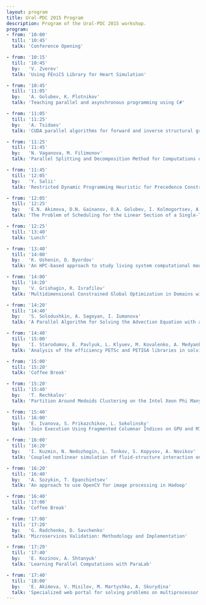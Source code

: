 ```yaml
---
layout: program
title: Ural-PDC 2015 Program
description: Program of the Ural-PDC 2015 workshop.
program:
- from: '10:00'
  till: '10:45'
  talk: 'Conference Opening'

- from: '10:15'
  till: '10:45'
  by:   'V. Zverev'
  talk: 'Using FEniCS Library for Heart Simulation'

- from: '10:45'
  till: '11:05'
  by:   'A. Golubev, K. Plotnikov'
  talk: 'Teaching parallel and asynchronous programming using C#'

- from: '11:05'
  till: '11:25'
  by:   'A. Tsidaev'
  talk: 'CUDA parallel algorithms for forward and inverse structural gravity problems'

- from: '11:25'
  till: '11:45'
  by:   'N. Vaganova, M. Filimonov'
  talk: 'Parallel Splitting and Decomposition Method for Computations of Heat Distribution in Permafrost'

- from: '11:45'
  till: '12:05'
  by:   'Y. Salii'
  talk: 'Restricted Dynamic Programming Heuristic for Precedence Constrained Bottleneck Generalized TSP'

- from: '12:05'
  till: '12:25'
  by:   'E.N. Akimova, D.N. Gainanov, O.A. Golubev, I. Kolmogortsev, A.V. Konygin'
  talk: 'The Problem of Scheduling for the Linear Section of a Single-Track Railway with Independent Edges Orientations'

- from: '12:25'
  till: '13:40'
  talk: 'Lunch'

- from: '13:40'
  till: '14:00'
  by:   'K. Ushenin, D. Byordov'
  talk: 'An HPC-based approach to study living system computational model parameter dependency'

- from: '14:00'
  till: '14:20'
  by:   'V. Grishagin, R. Israfilov'
  talk: 'Multidimensional Constrained Global Optimization in Domains with Computable Boundaries'

- from: '14:20'
  till: '14:40'
  by:   'S. Solodushkin, A. Sagoyan, I. Iumanova'
  talk: 'A Parallel Algorithm for Solving the Advection Equation with a Retarded Argument'

- from: '14:40'
  till: '15:00'
  by:   'I. Starodumov, E. Pavlyuk, L. Klyuev, M. Kovalenko, A. Medyankin'
  talk: 'Analysis of the efficiency PETSc and PETIGA libraries in solving the problem of crystal growth'

- from: '15:00'
  till: '15:20'
  talk: 'Coffee Break'

- from: '15:20'
  till: '15:40'
  by:   'T. Rechkalov'
  talk: 'Partition Around Medoids Clustering on the Intel Xeon Phi Many-core Coprocessor'

- from: '15:40'
  till: '16:00'
  by:   'E. Ivanova, S. Prikazchikov, L. Sokolinsky'
  talk: 'Join Execution Using Fragmented Columnar Indices on GPU and MIC'

- from: '16:00'
  till: '16:20'
  by:   'I. Kuzmin, N. Nedozhogin, L. Tonkov, S. Kopysov, A. Novikov'
  talk: 'Coupled nonlinear simulation of fluid-structure interaction on hybrid HPC platforms'

- from: '16:20'
  till: '16:40'
  by:   'A. Sozykin, T. Epanchintsev'
  talk: 'An approach to use OpenCV for image processing in Hadoop'

- from: '16:40'
  till: '17:00'
  talk: 'Coffee Break'

- from: '17:00'
  till: '17:20'
  by:   'G. Radchenko, D. Savchenko'
  talk: 'Microservices Validation: Methodology and Implementation'

- from: '17:20'
  till: '17:40'
  by:   'E. Kozinov, A. Shtanyuk'
  talk: 'Learning Parallel Computations with ParaLab'

- from: '17:40'
  till: '18:00'
  by:   'E. Akimova, V. Misilov, M. Martyshko, A. Skurydina'
  talk: 'Specialized web portal for solving problems on multiprocessor computing systems'
---
```

